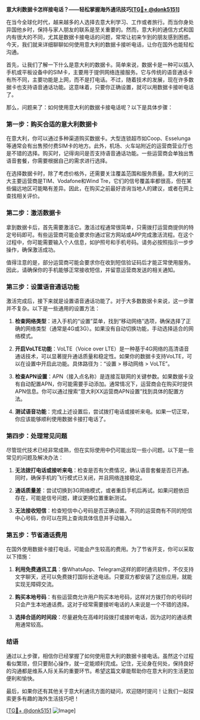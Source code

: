 **意大利数据卡怎样接电话？——轻松掌握海外通讯技巧[[TG💪+ @donk5151](https://t.me/s/donk5151)]**

在当今全球化时代，越来越多的人选择去意大利学习、工作或者旅行。而当你身处异国他乡时，保持与家人朋友的联系是至关重要的。然而，意大利的通信方式和国内有很大的不同，尤其是数据卡接电话的问题，常常让初来乍到的朋友感到困惑。今天，我们就来详细聊聊如何使用意大利的数据卡接听电话，让你在国外也能轻松沟通。

首先，让我们了解一下什么是意大利的数据卡。简单来说，数据卡是一种可以插入手机或平板设备中的SIM卡，主要用于提供网络连接服务。它与传统的语音通话卡有所不同，主要功能是上网，而不是打电话。不过，随着技术的发展，现在许多数据卡也支持语音通话功能。这意味着，只要你正确设置，就可以用数据卡接听电话了。

那么，问题来了：如何使用意大利的数据卡接电话呢？以下是具体步骤：

### **第一步：购买合适的意大利数据卡**
在意大利，你可以通过多种渠道购买数据卡。大型连锁超市如Coop、Esselunga等通常会有出售预付费SIM卡的地方。此外，机场、火车站附近的运营商营业厅也是不错的选择。购买时，记得询问是否支持语音通话功能。一些运营商会单独出售语音套餐，你需要根据自己的需求进行选择。

在选择数据卡时，除了考虑价格外，还需要关注覆盖范围和服务质量。意大利的三大主要运营商是TIM、Vodafone和Wind Tre，它们的信号覆盖率都很高，但在某些偏远地区可能略有差异。因此，在购买之前最好咨询当地人的建议，或者在网上查找相关评价。

### **第二步：激活数据卡**
拿到数据卡后，首先需要激活它。激活过程通常很简单，只需拨打运营商提供的特定号码即可。有些运营商可能会要求你通过官方网站或APP完成激活流程。在这个过程中，你可能需要输入个人信息，如护照号和手机号码。请务必按照指示一步步操作，确保激活成功。

值得注意的是，部分运营商可能会要求你在收到短信验证码后才能正常使用服务。因此，请确保你的手机能够正常接收短信，并留意运营商发送的相关通知。

### **第三步：设置语音通话功能**
激活完成后，接下来就是设置语音通话功能了。对于大多数数据卡来说，这一步骤并不复杂。以下是一些通用的设置方法：

1. **检查网络类型**：进入手机的“设置”菜单，找到“移动网络”选项，确保选择了正确的网络类型（通常是4G或3G）。如果没有自动切换功能，手动选择适合的网络模式。
   
2. **开启VoLTE功能**：VoLTE（Voice over LTE）是一种基于4G网络的高清语音通话技术，可以显著提升通话质量和稳定性。如果你的数据卡支持VoLTE，可以在设置中开启此功能。具体路径为：“设置 > 移动网络 > VoLTE”。

3. **检查APN设置**：APN（接入点名称）是连接互联网的关键参数。如果数据卡没有自动配置APN，你可能需要手动添加。通常情况下，运营商会在购买时提供APN信息。你可以通过搜索“意大利XX运营商APN设置”找到具体的配置方法。

4. **测试语音功能**：完成上述设置后，尝试拨打电话或接听来电。如果一切正常，你应该能够顺利使用数据卡接打电话了。

### **第四步：处理常见问题**
尽管现代技术已经非常成熟，但在实际使用中仍可能出现一些小问题。以下是一些常见的问题及解决办法：

1. **无法拨打电话或接听来电**：检查是否有欠费情况，确认语音套餐是否已开通。同时，确保手机的飞行模式已关闭，并且网络连接稳定。

2. **通话质量差**：尝试切换到3G网络模式，或者重启手机后再试。如果问题依旧存在，可能是信号问题，建议更换位置重新测试。

3. **无法接收短信**：检查短信中心号码是否正确设置。不同的运营商有不同的短信中心号码，你可以在网上查询具体信息并手动输入。

### **第五步：节省通话费用**
在国外使用数据卡接打电话，可能会产生较高的费用。为了节省开支，你可以采取以下措施：

1. **利用免费通讯工具**：像WhatsApp、Telegram这样的即时通讯软件，不仅支持文字聊天，还可以免费拨打国际长途电话。只要双方都安装了这些应用，就能实现无障碍交流。

2. **购买本地号码**：有些运营商允许用户购买本地号码，这样对方拨打你的号码时只会产生本地通话费。这对于经常需要接听电话的人来说是一个不错的选择。

3. **选择合适的时间段**：尽量避免在高峰时段拨打或接听电话，因为这时的通话费用通常较高。

### **结语**
通过以上步骤，相信你已经掌握了如何使用意大利的数据卡接电话。虽然这个过程看似繁琐，但只要耐心操作，就一定能顺利完成。记住，无论身在何处，保持良好的沟通都是维系人际关系的重要环节。希望这篇文章能帮助你在意大利的生活更加便利和愉快。

最后，如果你还有其他关于意大利通讯方面的疑问，欢迎随时提问！让我们一起探索更多有趣的海外生活技巧吧！

[[TG💪+ @donk5151](https://t.me/s/donk5151) ![Image](https://i.postimg.cc/rwNCRYN7/Snipaste-2025-04-30-17-27-05.png)]